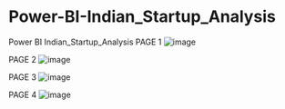 # Power-BI-Indian_Startup_Analysis
Power BI Indian_Startup_Analysis
PAGE 1
![image](https://github.com/user-attachments/assets/d6aff92d-584e-401d-8a7b-d2d2b9086f04)

PAGE 2
![image](https://github.com/user-attachments/assets/73e3376d-4cb6-4326-8c8a-052b6c07d301)

PAGE 3
![image](https://github.com/user-attachments/assets/b98d1d10-eb16-43ec-bd71-17c6c3f00b8d)

PAGE 4
![image](https://github.com/user-attachments/assets/6aa9af77-59ae-4025-9122-7e76480c61fa)

